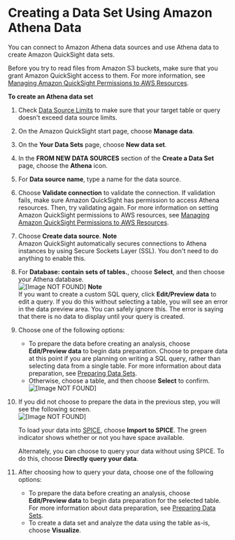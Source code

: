 # Creating a Data Set Using Amazon Athena Data<a name="create-a-data-set-athena"></a>

You can connect to Amazon Athena data sources and use Athena data to create Amazon QuickSight data sets\.

Before you try to read files from Amazon S3 buckets, make sure that you grant Amazon QuickSight access to them\. For more information, see [Managing Amazon QuickSight Permissions to AWS Resources](managing-permissions.md)\.

**To create an Athena data set**

1. Check [Data Source Limits](data-source-limits.md) to make sure that your target table or query doesn't exceed data source limits\.

1. On the Amazon QuickSight start page, choose **Manage data**\.

1. On the **Your Data Sets** page, choose **New data set**\.

1. In the **FROM NEW DATA SOURCES** section of the **Create a Data Set** page, choose the **Athena** icon\.

1. For **Data source name**, type a name for the data source\.

1. Choose **Validate connection** to validate the connection\. If validation fails, make sure Amazon QuickSight has permission to access Athena resources\. Then, try validating again\. For more information on setting Amazon QuickSight permissions to AWS resources, see [Managing Amazon QuickSight Permissions to AWS Resources](managing-permissions.md)\.

1. Choose **Create data source**\. 
**Note**  
Amazon QuickSight automatically secures connections to Athena instances by using Secure Sockets Layer \(SSL\)\. You don't need to do anything to enable this\.

1. For **Database: contain sets of tables\.**, choose **Select**, and then choose your Athena database\.  
![\[Image NOT FOUND\]](http://docs.aws.amazon.com/quicksight/latest/user/images/athena-select-dbschema.png)
**Note**  
If you want to create a custom SQL query, click **Edit/Preview data** to edit a query\. If you do this without selecting a table, you will see an error in the data preview area\. You can safely ignore this\. The error is saying that there is no data to display until your query is created\. 

1. Choose one of the following options:
   + To prepare the data before creating an analysis, choose **Edit/Preview data** to begin data preparation\. Choose to prepare data at this point if you are planning on writing a SQL query, rather than selecting data from a single table\. For more information about data preparation, see [Preparing Data Sets](preparing-data-sets.md)\.
   + Otherwise, choose a table, and then choose **Select** to confirm\.  
![\[Image NOT FOUND\]](http://docs.aws.amazon.com/quicksight/latest/user/images/athena-select-table.png)

1. If you did not choose to prepare the data in the previous step, you will see the following screen\.  
![\[Image NOT FOUND\]](http://docs.aws.amazon.com/quicksight/latest/user/images/athena-finish-data-set.png)

   To load your data into [SPICE](welcome.md#spice), choose **Import to SPICE**\. The green indicator shows whether or not you have space available\. 

   Alternately, you can choose to query your data without using SPICE\. To do this, choose **Directly query your data**\.

1. After choosing how to query your data, choose one of the following options:
   + To prepare the data before creating an analysis, choose **Edit/Preview data** to begin data preparation for the selected table\. For more information about data preparation, see [Preparing Data Sets](preparing-data-sets.md)\.
   + To create a data set and analyze the data using the table as\-is, choose **Visualize**\.